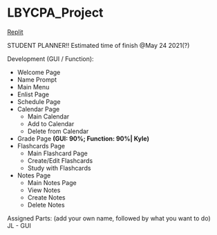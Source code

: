 # LBYCPA_Project

[Replit](https://replit.com/join/rdtxfgau-jeyell26)

STUDENT PLANNER!!
Estimated time of finish @May 24 2021(?)

Development (GUI / Function):
 - Welcome Page
 - Name Prompt
 - Main Menu
 - Enlist Page
 - Schedule Page
 - Calendar Page
      - Main Calendar
      - Add to Calendar
      - Delete from Calendar
 - Grade Page **(GUI: 90%; Function: 90%| Kyle)**
 - Flashcards Page
      - Main Flashcard Page
      - Create/Edit Flashcards
      - Study with Flashcards
 - Notes Page
      - Main Notes Page
      - View Notes
      - Create Notes
      - Delete Notes

Assigned Parts: (add your own name, followed by what you want to do)  
JL - GUI
